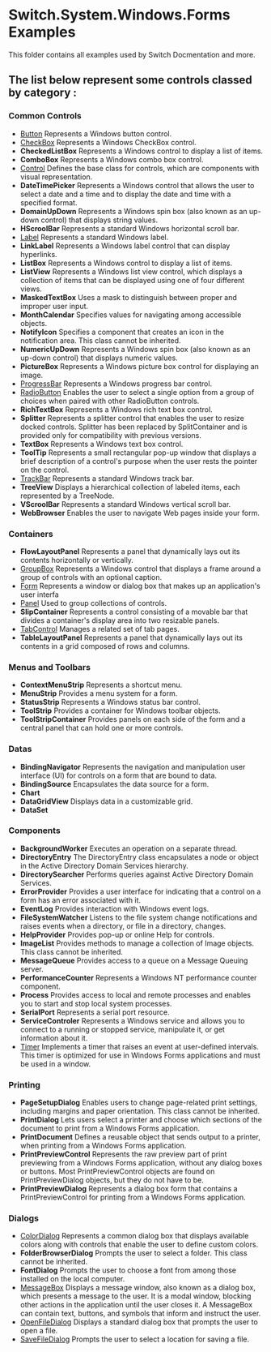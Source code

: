 # Switch.System.Windows.Forms Examples

This folder contains all examples used by Switch Docmentation and more.

## The list below represent some controls classed by category :

### Common Controls

* [Button](./Button) Represents a Windows button control.
* [CheckBox](./CheckBox) Represents a Windows CheckBox control.
* **CheckedListBox** Represents a Windows control to display a list of items.
* **ComboBox** Represents a Windows combo box control.
* [Control](./Control) Defines the base class for controls, which are components with visual representation.
* **DateTimePicker** Represents a Windows control that allows the user to select a date and a time and to display the date and time with a specified format.
* **DomainUpDown** Represents a Windows spin box (also known as an up-down control) that displays string values.
* **HScroolBar** Represents a standard Windows horizontal scroll bar.
* [Label](./Label) Represents a standard Windows label.
* **LinkLabel** Represents a Windows label control that can display hyperlinks.
* **ListBox** Represents a Windows control to display a list of items.
* **ListView** Represents a Windows list view control, which displays a collection of items that can be displayed using one of four different views.
* **MaskedTextBox** Uses a mask to distinguish between proper and improper user input.
* **MonthCalendar** Specifies values for navigating among accessible objects.
* **NotifyIcon** Specifies a component that creates an icon in the notification area. This class cannot be inherited.
* **NumericUpDown** Represents a Windows spin box (also known as an up-down control) that displays numeric values.
* **PictureBox** Represents a Windows picture box control for displaying an image.
* [ProgressBar](./ProgressBar) Represents a Windows progress bar control.
* [RadioButton](./RadioButton) Enables the user to select a single option from a group of choices when paired with other RadioButton controls.
* **RichTextBox** Represents a Windows rich text box control.
* **Splitter** Represents a splitter control that enables the user to resize docked controls. Splitter has been replaced by SplitContainer and is provided only for compatibility with previous versions.
* **TextBox** Represents a Windows text box control.
* **ToolTip** Represents a small rectangular pop-up window that displays a brief description of a control's purpose when the user rests the pointer on the control.
* [TrackBar](./TrackBar) Represents a standard Windows track bar.
* **TreeView** Displays a hierarchical collection of labeled items, each represented by a TreeNode.
* **VScroolBar** Represents a standard Windows vertical scroll bar.
* **WebBrowser** Enables the user to navigate Web pages inside your form.

### Containers

* **FlowLayoutPanel** Represents a panel that dynamically lays out its contents horizontally or vertically.
* [GroupBox](./GroupBox) Represents a Windows control that displays a frame around a group of controls with an optional caption.
* [Form](./Form) Represents a window or dialog box that makes up an application's user interfa
* [Panel](./Panel) Used to group collections of controls.
* **SlipContainer** Represents a control consisting of a movable bar that divides a container's display area into two resizable panels.
* [TabControl](./TabControl) Manages a related set of tab pages.
* **TableLayoutPanel** Represents a panel that dynamically lays out its contents in a grid composed of rows and columns.

### Menus and Toolbars

* **ContextMenuStrip** Represents a shortcut menu.
* **MenuStrip** Provides a menu system for a form.
* **StatusStrip** Represents a Windows status bar control.
* **ToolStrip** Provides a container for Windows toolbar objects.
* **ToolStripContainer** Provides panels on each side of the form and a central panel that can hold one or more controls.

### Datas

* **BindingNavigator** Represents the navigation and manipulation user interface (UI) for controls on a form that are bound to data.
* **BindingSource** Encapsulates the data source for a form.
* **Chart** 
* **DataGridView** Displays data in a customizable grid.
* **DataSet** 

### Components

* **BackgroundWorker** Executes an operation on a separate thread.
* **DirectoryEntry** The DirectoryEntry class encapsulates a node or object in the Active Directory Domain Services hierarchy.
* **DirectorySearcher** Performs queries against Active Directory Domain Services.
* **ErrorProvider** Provides a user interface for indicating that a control on a form has an error associated with it.
* **EventLog** Provides interaction with Windows event logs.
* **FileSystemWatcher** Listens to the file system change notifications and raises events when a directory, or file in a directory, changes.
* **HelpProvider** Provides pop-up or online Help for controls.
* **ImageList** Provides methods to manage a collection of Image objects. This class cannot be inherited.
* **MessageQueue** Provides access to a queue on a Message Queuing server.
* **PerformanceCounter** Represents a Windows NT performance counter component.
* **Process** Provides access to local and remote processes and enables you to start and stop local system processes.
* **SerialPort** Represents a serial port resource.
* **ServiceControler** Represents a Windows service and allows you to connect to a running or stopped service, manipulate it, or get information about it.
* [Timer](./Timer) Implements a timer that raises an event at user-defined intervals. This timer is optimized for use in Windows Forms applications and must be used in a window.

### Printing

* **PageSetupDialog** Enables users to change page-related print settings, including margins and paper orientation. This class cannot be inherited.
* **PrintDialog** Lets users select a printer and choose which sections of the document to print from a Windows Forms application.
* **PrintDocument** Defines a reusable object that sends output to a printer, when printing from a Windows Forms application.
* **PrintPreviewControl** Represents the raw preview part of print previewing from a Windows Forms application, without any dialog boxes or buttons. Most PrintPreviewControl objects are found on PrintPreviewDialog objects, but they do not have to be.
* **PrintPreviewDialog** Represents a dialog box form that contains a PrintPreviewControl for printing from a Windows Forms application.

### Dialogs

* [ColorDialog](./ColorDialog) Represents a common dialog box that displays available colors along with controls that enable the user to define custom colors.
* **FolderBrowserDialog** Prompts the user to select a folder. This class cannot be inherited.
* **FontDialog** Prompts the user to choose a font from among those installed on the local computer.
* [MessageBox](./MessageBox) Displays a message window, also known as a dialog box, which presents a message to the user. It is a modal window, blocking other actions in the application until the user closes it. A MessageBox can contain text, buttons, and symbols that inform and instruct the user.
* [OpenFileDialog](./OpenFileDialog) Displays a standard dialog box that prompts the user to open a file.
* [SaveFileDialog](./SaveFileDialog) Prompts the user to select a location for saving a file.